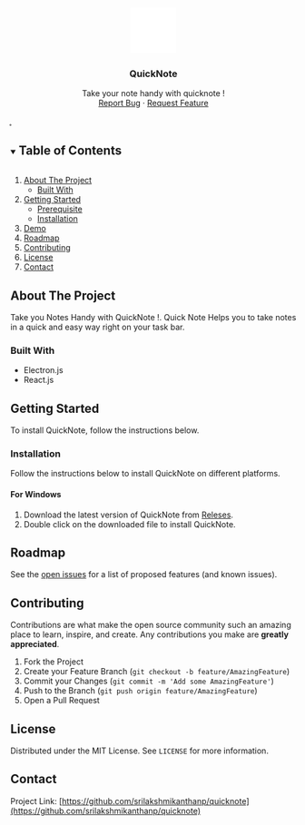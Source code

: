 <!--
 Copyright (c) 2021 Sri Lakshmi Kanthan P
 
 This software is released under the MIT License.
 https://opensource.org/licenses/MIT
-->

<!-- PROJECT LOGO -->
<br />
<p align="center">
  <a href="https://github.com/srilakshmikanthanp/quicknote">
    <img src="assets/images/quicknote.png" alt="Logo" width="80" height="80">
  </a>

<h3 align="center">QuickNote</h3>

  <p align="center">
    Take your note handy with quicknote !
    <br />
    <a href="https://github.com/srilakshmikanthanp/quicknote/issues">Report Bug</a>
    ·
    <a href="https://github.com/srilakshmikanthanp/quicknote/issues">Request Feature</a>
  </p>
</p>
̥
<!-- TABLE OF CONTENTS -->
<details open="open">
  <summary><h2 style="display: inline-block">Table of Contents</h2></summary>
  <ol>
    <li>
      <a href="#about-the-project">About The Project</a>
      <ul>
        <li><a href="#built-with">Built With</a></li>
      </ul>
    </li>
    <li>
      <a href="#getting-started">Getting Started</a>
      <ul>
        <li><a href="#prerequisite">Prerequisite</a></li>
        <li><a href="#installation">Installation</a></li>
      </ul>
    </li>
    <li><a href="#demo">Demo</a></li>
    <li><a href="#roadmap">Roadmap</a></li>
    <li><a href="#contributing">Contributing</a></li>
    <li><a href="#license">License</a></li>
    <li><a href="#contact">Contact</a></li>
  </ol>
</details>


<!-- ABOUT THE PROJECT -->

## About The Project

Take you Notes Handy with QuickNote !. Quick Note Helps you to take notes in a quick and easy way right on your task
bar.

### Built With

* Electron.js
* React.js

<!-- GETTING STARTED -->

## Getting Started

To install QuickNote, follow the instructions below.

### Installation

Follow the instructions below to install QuickNote on different platforms.

#### For Windows

1. Download the latest version of QuickNote from [Releses](https://github.com/srilakshmikanthanp/QuickNote/releases).
2. Double click on the downloaded file to install QuickNote.

<!-- ROADMAP -->

## Roadmap

See the [open issues](https://github.com/srilakshmikanthanp/quicknote/issues) for a list of proposed features (and known
issues).

<!-- CONTRIBUTING -->

## Contributing

Contributions are what make the open source community such an amazing place to learn, inspire, and create. Any
contributions you make are **greatly appreciated**.

1. Fork the Project
2. Create your Feature Branch (`git checkout -b feature/AmazingFeature`)
3. Commit your Changes (`git commit -m 'Add some AmazingFeature'`)
4. Push to the Branch (`git push origin feature/AmazingFeature`)
5. Open a Pull Request

<!-- LICENSE -->

## License

Distributed under the MIT License. See `LICENSE` for more information.

<!-- CONTACT -->

## Contact

Project Link: [https://github.com/srilakshmikanthanp/quicknote](https://github.com/srilakshmikanthanp/quicknote)